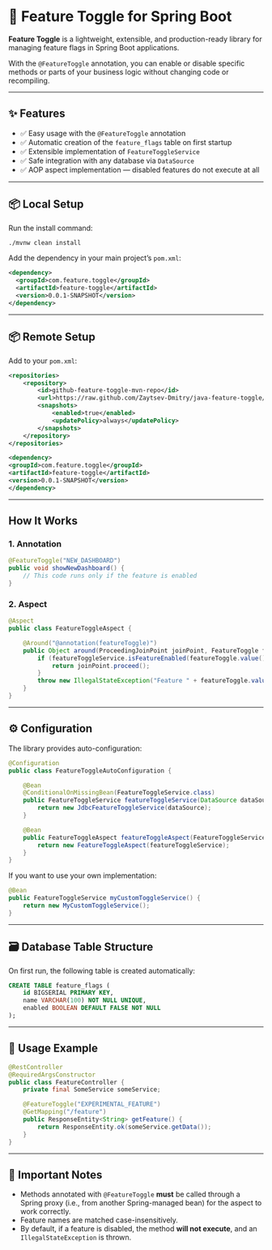 
# 🔀 Feature Toggle for Spring Boot

**Feature Toggle** is a lightweight, extensible, and production-ready library for managing feature flags in Spring Boot applications.

With the `@FeatureToggle` annotation, you can enable or disable specific methods or parts of your business logic without changing code or recompiling.

---

## ✨ Features

- ✅ Easy usage with the `@FeatureToggle` annotation
- ✅ Automatic creation of the `feature_flags` table on first startup
- ✅ Extensible implementation of `FeatureToggleService`
- ✅ Safe integration with any database via `DataSource`
- ✅ AOP aspect implementation — disabled features do not execute at all

---

## 📦 Local Setup

Run the install command:

```bash
./mvnw clean install
```

Add the dependency in your main project’s `pom.xml`:

```xml
<dependency>
  <groupId>com.feature.toggle</groupId>
  <artifactId>feature-toggle</artifactId>
  <version>0.0.1-SNAPSHOT</version>
</dependency>
```

---

## 📦 Remote Setup
Add to your `pom.xml`:

```xml
<repositories>
    <repository>
        <id>github-feature-toggle-mvn-repo</id>
        <url>https://raw.github.com/Zaytsev-Dmitry/java-feature-toggle/mvn-repo/</url>
        <snapshots>
            <enabled>true</enabled>
            <updatePolicy>always</updatePolicy>
        </snapshots>
    </repository>
</repositories>

<dependency>
<groupId>com.feature.toggle</groupId>
<artifactId>feature-toggle</artifactId>
<version>0.0.1-SNAPSHOT</version>
</dependency>
```

---

## How It Works

### 1. Annotation

```java
@FeatureToggle("NEW_DASHBOARD")
public void showNewDashboard() {
    // This code runs only if the feature is enabled
}
```

### 2. Aspect

```java
@Aspect
public class FeatureToggleAspect {

    @Around("@annotation(featureToggle)")
    public Object around(ProceedingJoinPoint joinPoint, FeatureToggle featureToggle) throws Throwable {
        if (featureToggleService.isFeatureEnabled(featureToggle.value())) {
            return joinPoint.proceed();
        }
        throw new IllegalStateException("Feature " + featureToggle.value() + " is disabled.");
    }
}
```

---

## ⚙️ Configuration

The library provides auto-configuration:

```java
@Configuration
public class FeatureToggleAutoConfiguration {

    @Bean
    @ConditionalOnMissingBean(FeatureToggleService.class)
    public FeatureToggleService featureToggleService(DataSource dataSource) {
        return new JdbcFeatureToggleService(dataSource);
    }

    @Bean
    public FeatureToggleAspect featureToggleAspect(FeatureToggleService featureToggleService) {
        return new FeatureToggleAspect(featureToggleService);
    }
}
```

If you want to use your own implementation:

```java
@Bean
public FeatureToggleService myCustomToggleService() {
    return new MyCustomToggleService();
}
```

---

## 🗃️ Database Table Structure

On first run, the following table is created automatically:

```sql
CREATE TABLE feature_flags (
    id BIGSERIAL PRIMARY KEY,
    name VARCHAR(100) NOT NULL UNIQUE,
    enabled BOOLEAN DEFAULT FALSE NOT NULL
);
```

---

## 🧪 Usage Example

```java
@RestController
@RequiredArgsConstructor
public class FeatureController {
    private final SomeService someService;

    @FeatureToggle("EXPERIMENTAL_FEATURE")
    @GetMapping("/feature")
    public ResponseEntity<String> getFeature() {
        return ResponseEntity.ok(someService.getData());
    }
}
```

---

## 📌 Important Notes

- Methods annotated with `@FeatureToggle` **must** be called through a Spring proxy (i.e., from another Spring-managed bean) for the aspect to work correctly.
- Feature names are matched case-insensitively.
- By default, if a feature is disabled, the method **will not execute**, and an `IllegalStateException` is thrown.  
